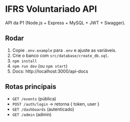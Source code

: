 ﻿# IFRS Voluntariado API

API da P1 (Node.js + Express + MySQL + JWT + Swagger).

## Rodar
1) Copie `.env.example` para `.env` e ajuste as variáveis.
2) Crie o banco com `src/database/create_db.sql`.
3) `npm install`
4) `npm run dev` (ou `npm start`)
5) Docs: http://localhost:3000/api-docs

## Rotas principais
- `GET /events` (pública)
- `POST /auth/login` → retorna { token, user }
- `GET /dashboards` (autenticado)
- `GET /admin` (admin)

